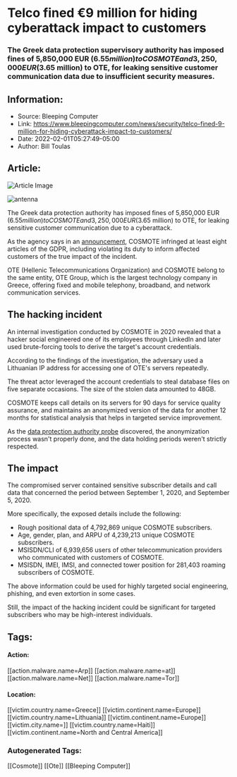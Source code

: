 # Telco fined €9 million for hiding cyberattack impact to customers
### The Greek data protection supervisory authority has imposed fines of 5,850,000 EUR ($6.55 million) to COSMOTE and 3,250,000 EUR ($3.65 million) to OTE, for leaking sensitive customer communication data due to insufficient security measures.

## Information:
+ Source: Bleeping Computer
+ Link: https://www.bleepingcomputer.com/news/security/telco-fined-9-million-for-hiding-cyberattack-impact-to-customers/
+ Date: 2022-02-01T05:27:49-05:00
+ Author: Bill Toulas


## Article:
![Article Image](https://www.bleepstatic.com/content/hl-images/2021/10/28/5G_antenna.jpg)

![antenna](https://www.bleepstatic.com/content/hl-images/2021/10/28/5G_antenna.jpg?rand=1536787541)


The Greek data protection authority has imposed fines of 5,850,000 EUR ($6.55 million) to COSMOTE and 3,250,000 EUR ($3.65 million) to OTE, for leaking sensitive customer communication due to a cyberattack.


As the agency says in an [announcement](https://www.dpa.gr/el/enimerwtiko/prakseisArxis/epiboli-prostimoy-gia-peristatiko-parabiasis-prosopikon-dedomenon-kai-mi), COSMOTE infringed at least eight articles of the GDPR, including violating its duty to inform affected customers of the true impact of the incident.


OTE (Hellenic Telecommunications Organization) and COSMOTE belong to the same entity, OTE Group, which is the largest technology company in Greece, offering fixed and mobile telephony, broadband, and network communication services.


The hacking incident
--------------------


An internal investigation conducted by COSMOTE in 2020 revealed that a hacker social engineered one of its employees through LinkedIn and later used brute-forcing tools to derive the target's account credentials.


According to the findings of the investigation, the adversary used a Lithuanian IP address for accessing one of OTE's servers repeatedly.


The threat actor leveraged the account credentials to steal database files on five separate occasions. The size of the stolen data amounted to 48GB.


COSMOTE keeps call details on its servers for 90 days for service quality assurance, and maintains an anonymized version of the data for another 12 months for statistical analysis that helps in targeted service improvement.


As the [data protection authority probe](https://www.dpa.gr/sites/default/files/2022-01/4_2022%20anonym%20%282%29_0.pdf) discovered, the anonymization process wasn't properly done, and the data holding periods weren't strictly respected.


The impact
----------


The compromised server contained sensitive subscriber details and call data that concerned the period between September 1, 2020, and September 5, 2020.


More specifically, the exposed details include the following:


* Rough positional data of 4,792,869 unique COSMOTE subscribers.
* Age, gender, plan, and ARPU of 4,239,213 unique COSMOTE subscribers.
* MSISDN/CLI of 6,939,656 users of other telecommunication providers who communicated with customers of COSMOTE.
* MSISDN, IMEI, IMSI, and connected tower position for 281,403 roaming subscribers of COSMOTE.

The above information could be used for highly targeted social engineering, phishing, and even extortion in some cases.


Still, the impact of the hacking incident could be significant for targeted subscribers who may be high-interest individuals.





## Tags:

#### Action:
[[action.malware.name=Arp]] [[action.malware.name=at]] [[action.malware.name=Net]] [[action.malware.name=Tor]]

#### Location:
[[victim.country.name=Greece]] [[victim.continent.name=Europe]] [[victim.country.name=Lithuania]] [[victim.continent.name=Europe]] [[victim.city.name=]] [[victim.country.name=Haiti]] [[victim.continent.name=North and Central America]]

### Autogenerated Tags:
[[Cosmote]] [[Ote]] [[Bleeping Computer]]

